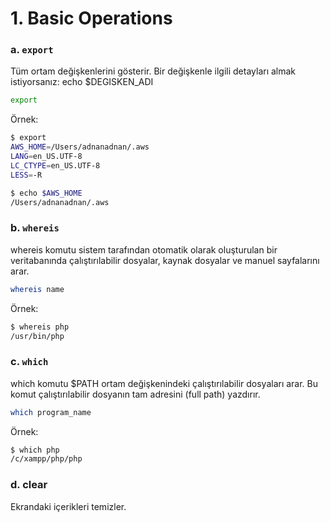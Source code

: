 # 1. Basic Operations

### a. `export`
Tüm ortam değişkenlerini gösterir. Bir değişkenle ilgili detayları almak istiyorsanız: echo $DEGISKEN_ADI
```bash
export
```
Örnek:
```bash
$ export
AWS_HOME=/Users/adnanadnan/.aws
LANG=en_US.UTF-8
LC_CTYPE=en_US.UTF-8
LESS=-R

$ echo $AWS_HOME
/Users/adnanadnan/.aws
```

### b. `whereis`
whereis komutu sistem tarafından otomatik olarak oluşturulan bir veritabanında çalıştırılabilir dosyalar, kaynak dosyalar ve manuel sayfalarını arar.
```bash
whereis name
```
Örnek:
```bash
$ whereis php
/usr/bin/php
```

### c. `which`
which komutu $PATH ortam değişkenindeki çalıştırılabilir dosyaları arar. Bu komut çalıştırılabilir dosyanın tam adresini (full path) yazdırır.
```bash
which program_name 
```
Örnek:
```bash
$ which php
/c/xampp/php/php
```

### d. clear
Ekrandaki içerikleri temizler.


